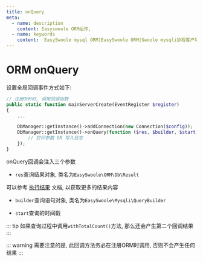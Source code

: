 ```yaml
---
title: onQuery
meta:
  - name: description
    content: Easyswoole ORM组件,
  - name: keywords
    content:  EasySwoole mysql ORM|EasySwoole ORM|Swoole mysqli协程客户端|swoole ORM|onQuery
---
```


# ORM onQuery

设置全局回调事件方式如下:

```php
// 注册ORM时, 调用回调函数
public static function mainServerCreate(EventRegister $register)
{
    ...

    DbManager::getInstance()->addConnection(new Connection($config));
    DbManager::getInstance()->onQuery(function ($res, $builder, $start) {
        // 打印参数 OR 写入日志
    });
}
```

onQuery回调会注入三个参数

- `res`查询结果对象, 类名为`EasySwoole\ORM\Db\Result`

可以参考 [执行结果](../lastResult.md) 文档, 以获取更多的结果内容

- `builder`查询语句对象, 类名为`EasySwoole\Mysqli\QueryBuilder`

- `start`查询的时间戳

::: tip
如果查询过程中调用`withTotalCount()`方法, 那么还会产生第二个回调结果
:::

::: warning
需要注意的是, 此回调方法务必在注册ORM时调用, 否则不会产生任何结果
:::